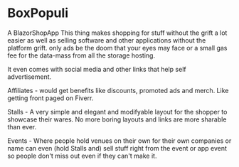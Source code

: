 # BoxPopuli
A BlazorShopApp
This thing makes shopping for stuff without the grift a lot easier as well as selling 
software and other applications without the platform grift.
only ads be the doom that your eyes may face or a small gas fee for the data-mass from all the 
storage hosting. 

It even comes with social media and other links that help self advertisement. 

Affiliates - would get benefits like discounts, promoted ads and merch.
Like getting front paged on Fiverr.

Stalls - A very simple and elegant and modifyable layout for the shopper
to showcase their wares. No more boring layouts and links are more sharable 
than ever.

Events - Where people hold venues on their own for their own companies or name
can even (hold Stalls and) sell stuff right from the event or app event so people don't miss out 
even if they can't make it.
